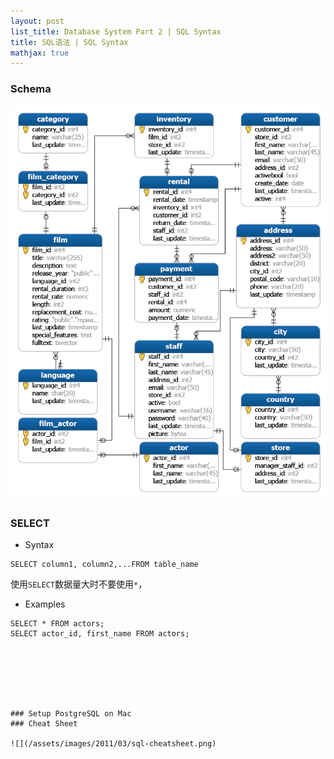 ```yaml
---
layout: post
list_title: Database System Part 2 | SQL Syntax
title: SQL语法 | SQL Syntax
mathjax: true
---
```


### Schema
![](/assets/images/2011/03/sql-sample-schema.png)

### SELECT

- Syntax

```
SELECT column1, column2,...FROM table_name
```

使用`SELECT`数据量大时不要使用`*`，

- Examples

```
SELECT * FROM actors;
SELECT actor_id, first_name FROM actors;







### Setup PostgreSQL on Mac
### Cheat Sheet

![](/assets/images/2011/03/sql-cheatsheet.png)